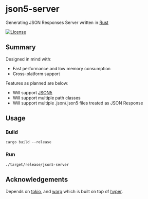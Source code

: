 # json5-server

Generating JSON Responses Server written in [Rust](https://www.rust-lang.org/)

[![License](https://img.shields.io/github/license/nabbisen/json5-server-rs)](https://github.com/nabbisen/json5-server-rs/blob/main/LICENSE)

## Summary

Designed in mind with:

- Fast performance and low memory consumption
- Cross-platform support

Features as planned are below:

- Will support [JSON5](https://json5.org/)
- Will support multiple path classes
- Will support multiple .json/.json5 files treated as JSON Response

## Usage

### Build

```
cargo build --release
```

### Run

```
./target/release/json5-server
```

## Acknowledgements

Depends on [tokio](https://github.com/tokio-rs/tokio), and [warp](https://github.com/seanmonstar/warp) which is built on top of [hyper](https://hyper.rs/).
